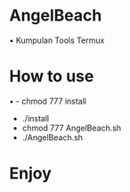# AngelBeach
• Kumpulan Tools Termux
# How to use
• - chmod 777 install
  - ./install
  - chmod 777 AngelBeach.sh
  - ./AngelBeach.sh

# Enjoy

